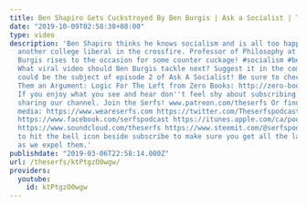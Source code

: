 ```yaml
---
title: Ben Shapiro Gets Cuckstroyed By Ben Burgis | Ask a Socialist | The Serfs
date: "2019-10-09T02:58:38+08:00"
type: video
description: 'Ben Shapiro thinks he knows socialism and is all too happy to eviscerated
  another college liberal in the crossfire. Professor of Philosophy at Rutgers Ben
  Burgis rises to the occasion for some counter cuckage! #socialism #benshapiro #debate
  What viral video should Ben Burgis tackle next? Suggest it in the comments and it
  could be the subject of episode 2 of Ask A Socialist! Be sure to check out Give
  Them an Argument: Logic For The Left from Zero Books: http://zero-books.net/blogs/zero/tag/ben-burgis/
  If you enjoy what you see and hear don''t feel shy about subscribing, liking or
  sharing our channel. Join the Serfs! www.patreon.com/theserfs Or find us on social
  media: https://www.weareserfs.com https://twitter.com/Theserfspodcast https://www.instagram.com/serfspodcast/
  https://www.facebook.com/serfspodcast https://itunes.apple.com/ca/podcast/the-serfs/id1226102303?mt=2
  https://www.soundcloud.com/theserfs https://www.steemit.com/@serfspodcast/ Be sure
  to hit the bell icon beside subscribe to make sure you get all the latest updates
  as we expel them.'
publishdate: "2019-03-06T22:58:14.000Z"
url: /theserfs/ktPtgzO0wgw/
providers:
  youtube:
    id: ktPtgzO0wgw
---
```

